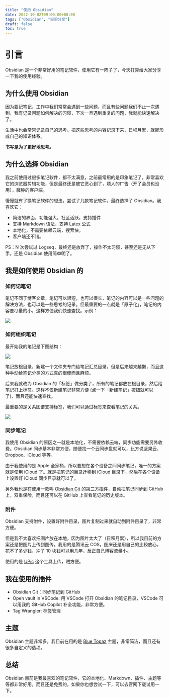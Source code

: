 ```yaml
---
title: "使用 Obsidian"
date: 2022-10-02T09:00:00+08:00
tags: ["Obsidian", "经验分享"] 
draft: false
toc: true
---
```


# 引言

Obsidian 是一个非常好用的笔记软件，使用它有一阵子了，今天打算给大家分享一下我的使用经验。

## 为什么使用 Obsidian

因为要记笔记，工作中我们常常会遇到一些问题，而且有些问题我们不止一次遇到，我有记录问题如何解决的习惯，下次一旦遇到重复的问题，我就能快速解决了。

生活中也会常常记录自己的思考。把这些思考的内容记录下来，日积月累，就能形成自己的知识体系。

**书写是为了更好地思考。**

## 为什么选择 Obsidian

我之前使用过很多笔记软件，都不太满意，之前最常用的是印象笔记了，非常喜欢它的浏览器剪辑功能，但是最终还是被它恶心到了，烦人的广告（开了会员也没用），臃肿的客户端。

慢慢就有了换笔记软件的想法，尝试了几款笔记软件，最终选择了 Obsidian。我喜欢它：

- 简洁的界面，功能强大，社区活跃，支持插件
- 支持 Markdown 语法，支持 Latex 公式
- 本地化，不需要依赖云端，搜索快。
- 客户端还不错。

PS：N 次尝试过 Logseq，最终还是放弃了，操作不太习惯，甚至还是无从下手。还是 Obsidian 使用简单明了。

## 我是如何使用 Obsidian 的

### 如何记笔记

笔记不同于博客文章，笔记可以很短，也可以很长，笔记的内容可以是一些问题的解决方法，也可以是一些思考的记录。但最重要的一点就是「原子化」，笔记的内容要尽量的小，这样方便我们快速查找。示例：

![](https://blog-1251237404.cos.ap-guangzhou.myqcloud.com/202210023d92PS.png)


### 如何组织笔记

最开始我的笔记是下图结构：

![](https://blog-1251237404.cos.ap-guangzhou.myqcloud.com/202210021qyQO4.png)

笔记放根目录，新建一个文件夹专门给笔记汇总目录，但是后来越来越懒，而且这种手动给笔记分类的方式真的很傻而且麻烦。

后来我就改为 Obsidian 的「标签」做分类了，所有的笔记都放在根目录，然后给笔记打上标签。这样不仅新建笔记非常方便 (点一下「新建笔记」按钮就可以了)，而且还能快速查找。

最重要的是关系图谱支持标签，我们可以通过标签来查看笔记的关系。

![](https://blog-1251237404.cos.ap-guangzhou.myqcloud.com/20221002FDr7Qe.png)

### 同步笔记

我使用 Obsidian 的原因之一就是本地化，不需要依赖云端，同步功能需要另外收费。Obsidian 同步基本非常方便，随便找一个云同步盘就可以，比方说坚果云、Dropbox、iCloud 等等。

由于我使用的是 Apple 全家桶，所以要想在各个设备之间同步笔记，唯一的方案就是使用 iCloud 了。就是把笔记的目录迁移到 iCloud 目录下，然后在各个设备上设置好 iCloud 同步目录就可以了。

另外我也是在使用一款叫 [Obsidian Git](https://github.com/denolehov/obsidian-git) 的第三方插件，自动把笔记同步到 GitHub 上，双重保险，而且还可以在 GitHub 上查看笔记的历史版本。

### 附件

Obsidian 支持附件，设置好附件目录，图片复制过来就自动到附件目录了，非常方便。

但是我不太喜欢把图片放在本地，因为图片太大了（日积月累），所以我目前的方案还是把图片上传到图传，我用的是腾讯云 COS，图床还是用自己的比较放心，花不了多少钱，冲了 10 块钱可以用几年，反正自己博客流量小。

使用的是 [UPic](https://blog.svend.cc/upic/) 这个工具上传，贼方便。

## 我在使用的插件

- Obsidian Git：同步笔记到 GitHub
- Open vault in VSCode: 用 VSCode 打开 Obsidian 的笔记目录，VSCode 可以用我的 GitHub Copilot 补全功能，非常方便。
- Tag Wrangler: 标签管理

## 主题

Obsidian 主题非常多，我目前在用的是 [Blue Topaz](https://github.com/cumany/Blue-topaz-examples) 主题，非常简洁，而且还有很多自定义的选项。

## 总结

Obsidian 目前是我最喜欢的笔记软件，它的本地化、Markdown、插件、主题等等都非常好用，而且还是免费的。如果你也想尝试一下，可以去官网下载试用一下。

